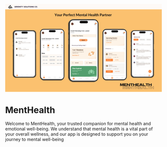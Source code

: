 ![logo](https://github.com/Parth-Shrotriya/MentHealth/blob/main/Turing_hacks(Hack%20Chambers).jpg)
# MentHealth
Welcome to MentHealth, your trusted companion for mental health and emotional well-being. We understand that mental health is a vital part of your overall wellness, and our app is designed to support you on your journey to mental well-being
